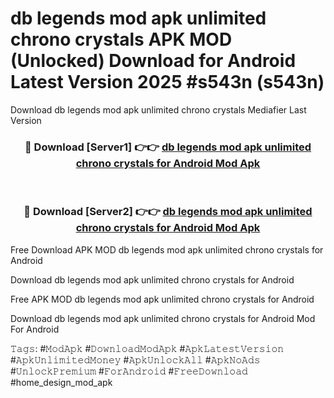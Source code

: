 # db legends mod apk unlimited chrono crystals APK MOD (Unlocked) Download for Android Latest Version 2025 #s543n (s543n)
Download db legends mod apk unlimited chrono crystals Mediafier Last Version

<div align="center">
<h3>🔴 Download [Server1] 👉👉 <a href="https://app.mediaupload.pro?title=db_legends_mod_apk_unlimited_chrono_crystals&ref=24F">db legends mod apk unlimited chrono crystals for Android Mod Apk</a></h3><br>

<h3>🔴 Download [Server2] 👉👉 <a href="https://app.mediaupload.pro?title=db_legends_mod_apk_unlimited_chrono_crystals&ref=24F">db legends mod apk unlimited chrono crystals for Android Mod Apk</a></h3>
</div>


Free Download APK MOD db legends mod apk unlimited chrono crystals for Android

Download db legends mod apk unlimited chrono crystals for Android 

Free APK MOD db legends mod apk unlimited chrono crystals for Android 

Download db legends mod apk unlimited chrono crystals for Android Mod For Android

𝚃𝚊𝚐𝚜: #𝙼𝚘𝚍𝙰𝚙𝚔 #𝙳𝚘𝚠𝚗𝚕𝚘𝚊𝚍𝙼𝚘𝚍𝙰𝚙𝚔 #𝙰𝚙𝚔𝙻𝚊𝚝𝚎𝚜𝚝𝚅𝚎𝚛𝚜𝚒𝚘𝚗 #𝙰𝚙𝚔𝚄𝚗𝚕𝚒𝚖𝚒𝚝𝚎𝚍𝙼𝚘𝚗𝚎𝚢 #𝙰𝚙𝚔𝚄𝚗𝚕𝚘𝚌𝚔𝙰𝚕𝚕 #𝙰𝚙𝚔𝙽𝚘𝙰𝚍𝚜 #𝚄𝚗𝚕𝚘𝚌𝚔𝙿𝚛𝚎𝚖𝚒𝚞𝚖 #𝙵𝚘𝚛𝙰𝚗𝚍𝚛𝚘𝚒𝚍 #𝙵𝚛𝚎𝚎𝙳𝚘𝚠𝚗𝚕𝚘𝚊𝚍 #home_design_mod_apk
